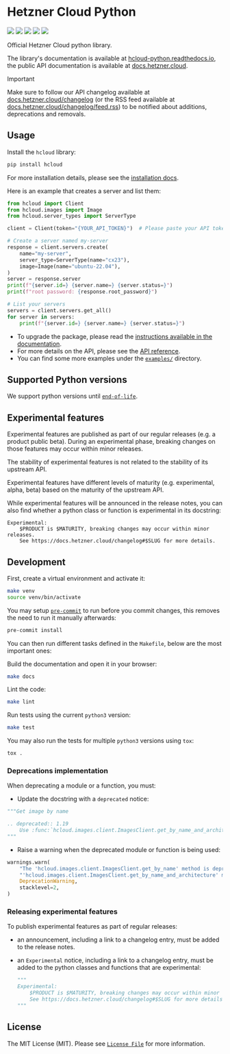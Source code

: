 # Hetzner Cloud Python

[![](https://github.com/hetznercloud/hcloud-python/actions/workflows/test.yml/badge.svg)](https://github.com/hetznercloud/hcloud-python/actions/workflows/test.yml)
[![](https://github.com/hetznercloud/hcloud-python/actions/workflows/lint.yml/badge.svg)](https://github.com/hetznercloud/hcloud-python/actions/workflows/lint.yml)
[![](https://codecov.io/github/hetznercloud/hcloud-python/graph/badge.svg?token=3YGRqB5t1L)](https://codecov.io/github/hetznercloud/hcloud-python/tree/main)
[![](https://readthedocs.org/projects/hcloud-python/badge/?version=latest)](https://hcloud-python.readthedocs.io)
[![](https://img.shields.io/pypi/pyversions/hcloud.svg)](https://pypi.org/project/hcloud/)

Official Hetzner Cloud python library.

The library's documentation is available at [hcloud-python.readthedocs.io](https://hcloud-python.readthedocs.io), the public API documentation is available at [docs.hetzner.cloud](https://docs.hetzner.cloud).

> [!IMPORTANT]
> Make sure to follow our API changelog available at
> [docs.hetzner.cloud/changelog](https://docs.hetzner.cloud/changelog) (or the RSS feed
> available at
> [docs.hetzner.cloud/changelog/feed.rss](https://docs.hetzner.cloud/changelog/feed.rss))
> to be notified about additions, deprecations and removals.

## Usage

Install the `hcloud` library:

```sh
pip install hcloud
```

For more installation details, please see the [installation docs](https://hcloud-python.readthedocs.io/en/stable/installation.html).

Here is an example that creates a server and list them:

```python
from hcloud import Client
from hcloud.images import Image
from hcloud.server_types import ServerType

client = Client(token="{YOUR_API_TOKEN}")  # Please paste your API token here

# Create a server named my-server
response = client.servers.create(
    name="my-server",
    server_type=ServerType(name="cx23"),
    image=Image(name="ubuntu-22.04"),
)
server = response.server
print(f"{server.id=} {server.name=} {server.status=}")
print(f"root password: {response.root_password}")

# List your servers
servers = client.servers.get_all()
for server in servers:
    print(f"{server.id=} {server.name=} {server.status=}")
```

- To upgrade the package, please read the [instructions available in the documentation](https://hcloud-python.readthedocs.io/en/stable/upgrading.html).
- For more details on the API, please see the [API reference](https://hcloud-python.readthedocs.io/en/stable/api.html).
- You can find some more examples under the [`examples/`](https://github.com/hetznercloud/hcloud-python/tree/main/examples) directory.

## Supported Python versions

We support python versions until [`end-of-life`](https://devguide.python.org/versions/#status-of-python-versions).

## Experimental features

Experimental features are published as part of our regular releases (e.g. a product
public beta). During an experimental phase, breaking changes on those features may occur
within minor releases.

The stability of experimental features is not related to the stability of its upstream API.

Experimental features have different levels of maturity (e.g. experimental, alpha, beta)
based on the maturity of the upstream API.

While experimental features will be announced in the release notes, you can also find
whether a python class or function is experimental in its docstring:

```
Experimental:
    $PRODUCT is $MATURITY, breaking changes may occur within minor releases.
    See https://docs.hetzner.cloud/changelog#$SLUG for more details.
```

## Development

First, create a virtual environment and activate it:

```sh
make venv
source venv/bin/activate
```

You may setup [`pre-commit`](https://pre-commit.com/) to run before you commit changes, this removes the need to run it manually afterwards:

```sh
pre-commit install
```

You can then run different tasks defined in the `Makefile`, below are the most important ones:

Build the documentation and open it in your browser:

```sh
make docs
```

Lint the code:

```sh
make lint
```

Run tests using the current `python3` version:

```sh
make test
```

You may also run the tests for multiple `python3` versions using `tox`:

```sh
tox .
```

### Deprecations implementation

When deprecating a module or a function, you must:

- Update the docstring with a `deprecated` notice:

```py
"""Get image by name

.. deprecated:: 1.19
    Use :func:`hcloud.images.client.ImagesClient.get_by_name_and_architecture` instead.
"""
```

- Raise a warning when the deprecated module or function is being used:

```py
warnings.warn(
    "The 'hcloud.images.client.ImagesClient.get_by_name' method is deprecated, please use the "
    "'hcloud.images.client.ImagesClient.get_by_name_and_architecture' method instead.",
    DeprecationWarning,
    stacklevel=2,
)
```

### Releasing experimental features

To publish experimental features as part of regular releases:

- an announcement, including a link to a changelog entry, must be added to the release notes.
- an `Experimental` notice, including a link to a changelog entry, must be added to the python classes and functions that are experimental:

  ```py
  """
  Experimental:
      $PRODUCT is $MATURITY, breaking changes may occur within minor releases.
      See https://docs.hetzner.cloud/changelog#$SLUG for more details.
  """
  ```

## License

The MIT License (MIT). Please see [`License File`](https://github.com/hetznercloud/hcloud-python/blob/main/LICENSE) for more information.

